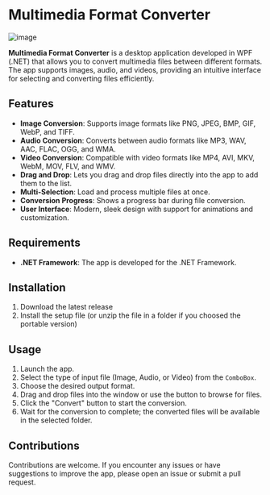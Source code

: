 # Multimedia Format Converter

![image](https://github.com/user-attachments/assets/0fe8106f-0674-4c3b-97e4-77403812006a)

**Multimedia Format Converter** is a desktop application developed in WPF (.NET) that allows you to convert multimedia files between different formats. The app supports images, audio, and videos, providing an intuitive interface for selecting and converting files efficiently.

## Features

- **Image Conversion**: Supports image formats like PNG, JPEG, BMP, GIF, WebP, and TIFF.
- **Audio Conversion**: Converts between audio formats like MP3, WAV, AAC, FLAC, OGG, and WMA.
- **Video Conversion**: Compatible with video formats like MP4, AVI, MKV, WebM, MOV, FLV, and WMV.
- **Drag and Drop**: Lets you drag and drop files directly into the app to add them to the list.
- **Multi-Selection**: Load and process multiple files at once.
- **Conversion Progress**: Shows a progress bar during file conversion.
- **User Interface**: Modern, sleek design with support for animations and customization.

## Requirements

- **.NET Framework**: The app is developed for the .NET Framework.

## Installation

1. Download the latest release
2. Install the setup file (or unzip the file in a folder if you choosed the portable version)

## Usage

1. Launch the app.
2. Select the type of input file (Image, Audio, or Video) from the `ComboBox`.
3. Choose the desired output format.
4. Drag and drop files into the window or use the button to browse for files.
5. Click the "Convert" button to start the conversion.
6. Wait for the conversion to complete; the converted files will be available in the selected folder.

## Contributions

Contributions are welcome. If you encounter any issues or have suggestions to improve the app, please open an issue or submit a pull request.
